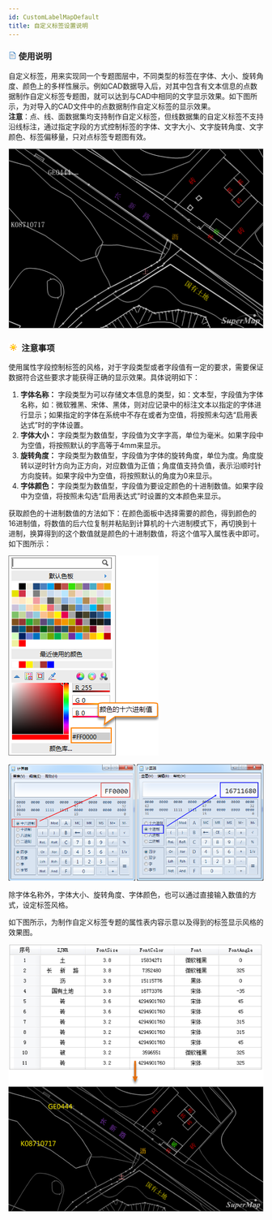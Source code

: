 ```yaml
---
id: CustomLabelMapDefault
title: 自定义标签设置说明
---
```

### ![](../../img/read.gif) 使用说明

自定义标签，用来实现同一个专题图层中，不同类型的标签在字体、大小、旋转角度、颜色上的多样性展示。例如CAD数据导入后，对其中包含有文本信息的点数据制作自定义标签专题图，就可以达到与CAD中相同的文字显示效果。如下图所示，为对导入的CAD文件中的点数据制作自定义标签的显示效果。  
**注意**：点、线、面数据集均支持制作自定义标签，但线数据集的自定义标签不支持沿线标注，通过指定字段的方式控制标签的字体、文字大小、文字旋转角度、文字颜色、标签偏移量，只对点标签专题图有效。

![](img/CustomLabelMap0.png)  
  
### ![](../../img/note.png) 注意事项

使用属性字段控制标签的风格，对于字段类型或者字段值有一定的要求，需要保证数据符合这些要求才能获得正确的显示效果。具体说明如下：

1. **字体名称：** 字段类型为可以存储文本信息的类型，如：文本型，字段值为字体名称，如：微软雅黑、宋体、黑体，则对应记录中的标注文本以指定的字体进行显示；如果指定的字体在系统中不存在或者为空值，将按照未勾选“启用表达式”时的字体设置。
2. **字体大小：** 字段类型为数值型，字段值为文字字高，单位为毫米。如果字段中为空值，将按照默认的字高等于4mm来显示。
3. **旋转角度：** 字段类型为数值型，字段值为字体的旋转角度，单位为度。角度旋转以逆时针方向为正方向，对应数值为正值；角度值支持负值，表示沿顺时针方向旋转。如果字段中为空值，将按照默认的角度为0来显示。
4. **字体颜色：** 字段类型为数值型，字段值为要设定颜色的十进制数值。如果字段中为空值，将按照未勾选“启用表达式”时设置的文本颜色来显示。

获取颜色的十进制数值的方法如下：在颜色面板中选择需要的颜色，得到颜色的16进制值，将数值的后六位复制并粘贴到计算机的十六进制模式下，再切换到十进制，换算得到的这个数值就是颜色的十进制数值，将这个值写入属性表中即可。如下图所示：

![](img/CustomLabelMap1.png)  

![](img/CustomLabelMap2.png)   
  
除字体名称外，字体大小、旋转角度、字体颜色，也可以通过直接输入数值的方式，设定标签风格。

如下图所示，为制作自定义标签专题的属性表内容示意以及得到的标签显示风格的效果图。

![](img/CustomLabelMap3.png)  